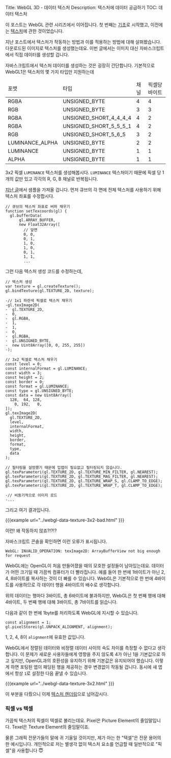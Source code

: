 Title: WebGL 3D - 데이터 텍스처
Description: 텍스처에 데이터 공급하기
TOC: 데이터 텍스처


이 포스트는 WebGL 관련 시리즈에서 이어집니다.
첫 번째는 [기초](webgl-fundamentals.html)로 시작했고, 이전에는 [텍스처](webgl-3d-textures.html)에 관한 것이었습니다.

지난 포스트에서 텍스처가 작동하는 방법과 이를 적용하는 방법에 대해 살펴봤습니다.
다운로드된 이미지로 텍스처를 생성했는데요.
이번 글에서는 이미지 대신 자바스크립트에서 직접 데이터를 생성할 겁니다.

자바스크립트에서 텍스처 데이터를 생성하는 것은 굉장히 간단합니다.
기본적으로 WebGL1은 텍스처의 몇 가지 타입만 지원하는데

<div class="webgl_center">
  <table class="tabular-data tabular-data1">
    <thead>
      <tr><td>포맷</td><td>타입</td><td>채널</td><td>픽셀당 바이트</td></tr>
    </thead>
    <tbody>
      <tr><td>RGBA</td><td>UNSIGNED_BYTE</td><td>4</td><td>4</td></tr>
      <tr><td>RGB</td><td>UNSIGNED_BYTE</td><td>3</td><td>3</td></tr>
      <tr><td>RGBA</td><td>UNSIGNED_SHORT_4_4_4_4</td><td>4</td><td>2</td></tr>
      <tr><td>RGBA</td><td>UNSIGNED_SHORT_5_5_5_1</td><td>4</td><td>2</td></tr>
      <tr><td>RGB</td><td>UNSIGNED_SHORT_5_6_5</td><td>3</td><td>2</td></tr>
      <tr><td>LUMINANCE_ALPHA</td><td>UNSIGNED_BYTE</td><td>2</td><td>2</td></tr>
      <tr><td>LUMINANCE</td><td>UNSIGNED_BYTE</td><td>1</td><td>1</td></tr>
      <tr><td>ALPHA</td><td>UNSIGNED_BYTE</td><td>1</td><td>1</td></tr>
    </tbody>
  </table>
</div>

3x2 픽셀 `LUMINANCE` 텍스처를 생성해봅시다.
`LUMINANCE` 텍스처이기 때문에 픽셀 당 1개의 값만 있고 각각의 R, G, B 채널로 반복됩니다.

[지난 글](webgl-3d-textures.html)에서 샘플을 가져올 겁니다.
먼저 큐브의 각 면에 전체 텍스처를 사용하기 위해 텍스처 좌표를 수정합시다.

```
// 큐브의 텍스처 좌표로 버퍼 채우기
function setTexcoords(gl) {
  gl.bufferData(
      gl.ARRAY_BUFFER,
      new Float32Array([
        // 앞면
        0, 0,
        0, 1,
        1, 0,
        1, 0,
        0, 1,
        1, 1,
        ...
```

그런 다음 텍스처 생성 코드를 수정하는데,

```
// 텍스처 생성
var texture = gl.createTexture();
gl.bindTexture(gl.TEXTURE_2D, texture);

-// 1x1 파란색 픽셀로 텍스처 채우기
-gl.texImage2D(
-  gl.TEXTURE_2D,
-  0,
-  gl.RGBA,
-  1,
-  1,
-  0,
-  gl.RGBA,
-  gl.UNSIGNED_BYTE,
-  new Uint8Array([0, 0, 255, 255])
-);

// 3x2 픽셀로 텍스처 채우기
const level = 0;
const internalFormat = gl.LUMINANCE;
const width = 3;
const height = 2;
const border = 0;
const format = gl.LUMINANCE;
const type = gl.UNSIGNED_BYTE;
const data = new Uint8Array([
  128,  64, 128,
    0, 192,   0,
]);
gl.texImage2D(
  gl.TEXTURE_2D,
  level,
  internalFormat,
  width,
  height,
  border,
  format,
  type,
  data
);

// 필터링을 설정했기 때문에 밉맵이 필요없고 필터링되지 않습니다.
gl.texParameteri(gl.TEXTURE_2D, gl.TEXTURE_MIN_FILTER, gl.NEAREST);
gl.texParameteri(gl.TEXTURE_2D, gl.TEXTURE_MAG_FILTER, gl.NEAREST);
gl.texParameteri(gl.TEXTURE_2D, gl.TEXTURE_WRAP_S, gl.CLAMP_TO_EDGE);
gl.texParameteri(gl.TEXTURE_2D, gl.TEXTURE_WRAP_T, gl.CLAMP_TO_EDGE);

-// 비동기적으로 이미지 로드
-...
```

그리고 여기 결과입니다.

{{{example url="../webgl-data-texture-3x2-bad.html" }}}

이런! 왜 작동하지 않죠?!?!?

자바스크립트 콘솔을 확인하면 이런 오류가 표시됩니다.

```
WebGL: INVALID_OPERATION: texImage2D: ArrayBufferView not big enough for request
```

WebGL에는 OpenGL이 처음 만들어졌을 때의 모호한 설정들이 남아있는데요.
데이터가 어떤 크기일 때 가끔씩 컴퓨터가 더 빨라집니다.
예를 들어 한 번에 1바이트가 아닌 2, 4, 8바이트를 복사하는 것이 더 빠를 수 있습니다.
WebGL은 기본적으로 한 번에 4바이트를 사용하므로 각 데이터 행을 4바이트의 배수로 생각합니다.

위의 데이터는 행마다 3바이트, 총 6바이트에 불과하지만, WebGL은 첫 번째 행에 대해 4바이트, 두 번째 행에 대해 3바이트, 총 7바이트를 읽습니다.

다음과 같이 한 번에 1byte를 처리하도록 WebGL에 지시할 수 있습니다.

    const alignment = 1;
    gl.pixelStorei(gl.UNPACK_ALIGNMENT, alignment);

1, 2, 4, 8이 `alignment`에 유효한 값입니다.

WebGL에서 정렬된 데이터와 비정렬 데이터 사이의 속도 차이를 측정할 수 없다고 생각합니다.
이 문제가 새로운 사용자들에게 영향을 주지 않도록 4가 아닌 1을 기본값으로 하고 싶지만, OpenGL과의 호환성을 유지하기 위해 기본값은 유지되어야 했습니다.
이렇게 하면 포팅된 앱이 패딩된 행을 제공하는 경우 변경없이 작동될 겁니다.
동시에 새 앱에서 항상 `1`로 설정한 다음 끝낼 수 있습니다.

{{{example url="../webgl-data-texture-3x2.html" }}}

이 부분을 다뤘으니 이제 [텍스처 렌더링](webgl-render-to-texture.html)으로 넘어갑시다.

<div class="webgl_bottombar">
<h3>픽셀 vs 텍셀</h3>
<p>
가끔씩 텍스처의 픽셀이 텍셀로 불리는데요.
Pixel은 Picture Element의 줄임말입니다.
Texel은 Texture Element의 줄임말이죠.
</p>
<p>
물론 그래픽 전문가들의 말에 귀 기울일 것이지만, 제가 아는 한 "텍셀"은 전문 용어의 한 예시입니다.
개인적으로 저는 별생각 없이 텍스처 요소를 언급할 때 일반적으로 "픽셀"을 사용합니다 &#x1f607;
</p>
</div>

